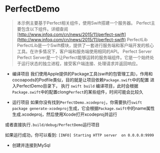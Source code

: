 
# PerfectDemo
> 本示例主要基于Perfect相关组件，使用Swift搭建一个服务器。
Perfect主要包含以下组件。详细查阅
[http://www.infoq.com/cn/news/2015/11/perfect-swift](http://www.infoq.com/cn/news/2015/11/perfect-swift)
PerfectLib
PerfectLib是一个Swift模块，提供了一套进行服务端和客户端开发的核心工具。在许多情况下，客户端和服务端使用相同的API。
Perfect Server
Perfect Server是一个让Perfect能够运转的服务端组件。它是一个始终处于运行状态的独立进程，接受客户端连接、处理请求并返回响应。


- 编译项目
我们使用Apple提供的Package工具(swift的包管理工具)，作用和cocoapods的Podfile类似，目的就是让项目依赖`Package.swift`中的配置
进入PerfectDemo目录下， 执行 `swift build` 编译项目，此时会根据`Package.swift`中的配置clong`Perfect`的某些组件，时间可能会比较久

- 运行项目
如果你没有找到`PerfectDemo.xcodeproj`，你需要执行`swift package generate-xcodeproj`生成，它会根据`Package.swift`中的name属性生成.xcodeproj，然后使用Xcode打开xcodeproj并运行

或者直接执行`.build/debug/PerfectDemo`运行项目

如果运行成功，你可以看到: `[INFO] Starting HTTP server  on 0.0.0.0:9999`


- 创建并连接到MySql


